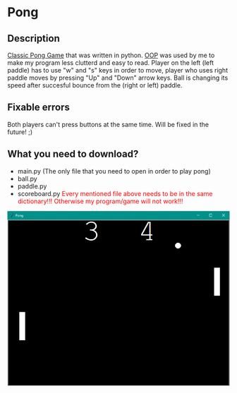 # Pong
## Description
[Classic Pong Game](https://en.wikipedia.org/wiki/Pong) that was written in python. [OOP](https://en.wikipedia.org/wiki/Object-oriented_programming) was used by me to make my program less clutterd and easy to read. Player on the left (left paddle) has to use "w" and "s" keys in order to move, player who uses right paddle moves by pressing "Up" and "Down" arrow keys. Ball is changing its speed after succesful bounce from the (right or left) paddle.
## Fixable errors
Both players can't press buttons at the same time. Will be fixed in the future! ;)
## What you need to download?
- main.py (The only file that you need to open in order to play pong)
- ball.py
- paddle.py
- scoreboard.py
<span style='color: red'> Every mentioned file above needs to be in the same dictionary!!! Otherwise my program/game will not work!!! </span>
<img src ='pong_screenshot.png' width='700'>
